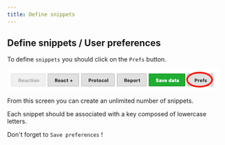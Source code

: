 ```yaml
---
title: Define snippets
---
```


## Define snippets / User preferences

To define `snippets` you should click on the `Prefs` button.

![prefs.png](prefs.png)

From this screen you can create an unlimited number of snippets.

Each snippet should be associated with a key composed of lowercase letters.

Don't forget to `Save preferences` !
